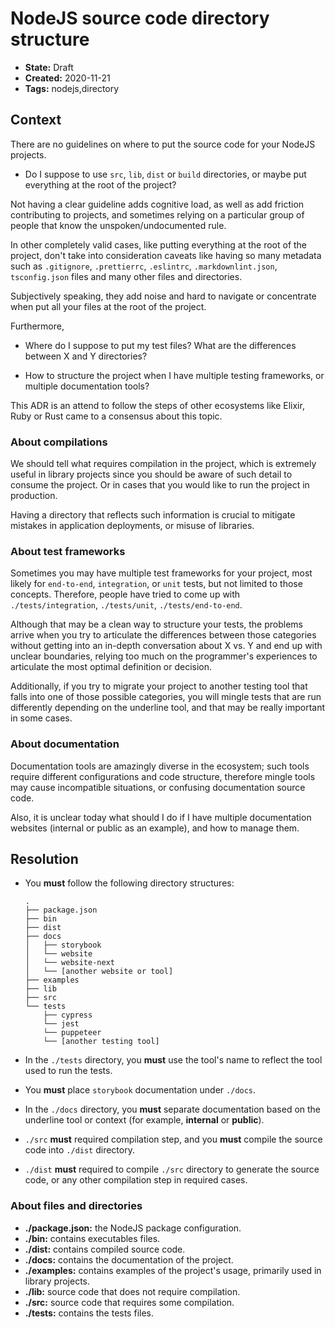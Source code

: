 # NodeJS source code directory structure

* **State:** Draft
* **Created:** 2020-11-21
* **Tags:** nodejs,directory

## Context

There are no guidelines on where to put the source code for your NodeJS
projects.

* Do I suppose to use `src`, `lib`, `dist` or `build` directories, or maybe put
everything at the root of the project?

Not having a clear guideline adds cognitive load, as well as add friction
contributing to projects, and sometimes relying on a particular group of people
that know the unspoken/undocumented rule.

In other completely valid cases, like putting everything at the root of the
project, don't take into consideration caveats like having so many metadata such
as `.gitignore`, `.prettierrc`, `.eslintrc`, `.markdownlint.json`,
`tsconfig.json` files and many other files and directories.

Subjectively speaking, they add noise and hard to navigate or concentrate when
put all your files at the root of the project.

Furthermore,

* Where do I suppose to put my test files? What are the differences between X and
Y directories?

* How to structure the project when I have multiple testing frameworks, or
multiple documentation tools?

This ADR is an attend to follow the steps of other ecosystems like Elixir,
Ruby or Rust came to a consensus about this topic.

### About compilations

We should tell what requires compilation in the project, which is extremely
useful in library projects since you should be aware of such detail to consume
the project. Or in cases that you would like to run the project in production.

Having a directory that reflects such information is crucial to mitigate mistakes
in application deployments, or misuse of libraries.

### About test frameworks

Sometimes you may have multiple test frameworks for your project, most likely
for `end-to-end`, `integration`, or `unit` tests, but not limited to those
concepts. Therefore, people have tried to come up with `./tests/integration`,
`./tests/unit`, `./tests/end-to-end`.

Although that may be a clean way to structure your tests, the problems arrive
when you try to articulate the differences between those categories without
getting into an in-depth conversation about X vs. Y and end up with unclear
boundaries, relying too much on the programmer's experiences to articulate the
most optimal definition or decision.

Additionally, if you try to migrate your project to another testing tool that
falls into one of those possible categories, you will mingle tests that are
run differently depending on the underline tool, and that may be really
important in some cases.

### About documentation

Documentation tools are amazingly diverse in the ecosystem; such tools require
different configurations and code structure, therefore mingle tools may cause
incompatible situations, or confusing documentation source code.

Also, it is unclear today what should I do if I have multiple documentation
websites (internal or public as an example), and how to manage them.

## Resolution

* You **must** follow the following directory structures:

  ```text
  .
  ├── package.json
  ├── bin
  ├── dist
  ├── docs
  │   ├── storybook
  │   └── website
  │   └── website-next
  │   └── [another website or tool]
  ├── examples
  ├── lib
  ├── src
  └── tests
      ├── cypress
      └── jest
      └── puppeteer
      └── [another testing tool]
  ```

* In the `./tests` directory, you **must** use the tool's name to reflect the
  tool used to run the tests.
* You **must** place `storybook` documentation under `./docs`.
* In the `./docs` directory, you **must** separate documentation based on the
  underline tool or context (for example, **internal** or **public**).
* `./src` **must** required compilation step, and you **must** compile the
  source code into `./dist` directory.
* `./dist` **must** required to compile `./src` directory to generate
  the source code, or any other compilation step in required cases.

### About files and directories

* **./package.json:** the NodeJS package configuration.
* **./bin:** contains executables files.
* **./dist:** contains compiled source code.
* **./docs:** contains the documentation of the project.
* **./examples:** contains examples of the project's usage, primarily used
  in library projects.
* **./lib:** source code that does not require compilation.
* **./src:** source code that requires some compilation.
* **./tests:** contains the tests files.
